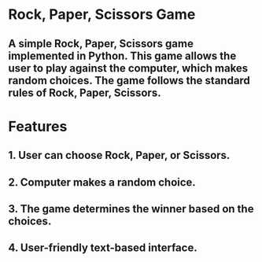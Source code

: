 # Rock, Paper, Scissors Game
##  A simple Rock, Paper, Scissors game implemented in Python. This game allows the user to play against the computer, which makes random choices. The game follows the standard rules of Rock, Paper, Scissors.

# Features
## 1. User can choose Rock, Paper, or Scissors.

## 2. Computer makes a random choice.

## 3. The game determines the winner based on the choices.

## 4. User-friendly text-based interface.
